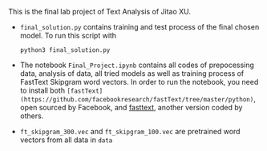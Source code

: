 This is the final lab project of Text Analysis of Jitao XU.

* ```final_solution.py``` contains training and test process of the final chosen model. To run this script with 

  ```python3 final_solution.py```

* The notebook ```Final_Project.ipynb``` contains all codes of prepocessing data, analysis of data, all tried models as well as training process of FastText Skipgram word vectors. In order to run the notebook, you need to install both ```[fastText](https://github.com/facebookresearch/fastText/tree/master/python)```, open sourced by Facebook, and [fasttext](https://pypi.org/project/fasttext/), another version coded by others. 

* ```ft_skipgram_300.vec``` and ```ft_skipgram_100.vec``` are pretrained word vectors from all data in ```data```

